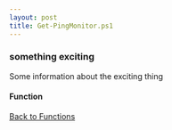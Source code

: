 ```yaml
---
layout: post
title: Get-PingMonitor.ps1
---
```


### something exciting

Some information about the exciting thing

#### Function

<script async src="https://gist-it.appspot.com/github.com/BanterBoy/scripts-blog/blob/master/PowerShell/functions/ip/Get-PingMonitor.ps1" crossorigin="anonymous"></script>

<a href="/menu/_pages/functions.html">Back to Functions</a>

